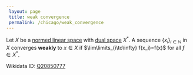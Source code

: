 ```yaml
---
 layout: page
 title: weak convergence
 permalink: /chicago/weak_convergence
---
```

Let $X$ be a [normed linear space](https://mathgloss.github.io/MathGloss/chicago/normed_linear_space) with [dual space](https://mathgloss.github.io/MathGloss/chicago/dual_space) $X^*$. A sequence $\{x_i\}_{i\in\mathbb N}$ in $X$ converges **weakly** to $x \in X$ if $\lim\limits_{i\to\infty} f(x_i)=f(x)$ for all $f\in X^*$.

Wikidata ID: [Q20850777](https://www.wikidata.org/wiki/Q20850777)